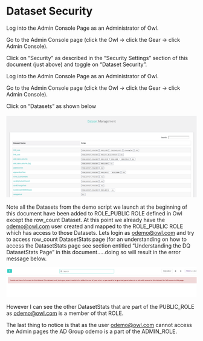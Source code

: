 # Dataset Security

Log into the Admin Console Page as an Administrator of Owl.

Go to the Admin Console page (click the Owl -> click the Gear -> click Admin Console).

Click on “Security” as described in the “Security Settings” section of this document (just above) and toggle on “Dataset Security”.   

Log into the Admin Console Page as an Administrator of Owl.

Go to the Admin Console page (click the Owl -> click the Gear -> click Admin Console).

Click on “Datasets” as shown below

![](<../.gitbook/assets/Screen Shot 2019-09-05 at 11.07.43 PM.png>)

Note all the Datasets from the demo script we launch at the beginning of this document have been added to ROLE_PUBLIC ROLE defined in Owl except the row_count Dataset.  At this point we already have the [odemo@owl.com](mailto:odemo@owl.com) user created and mapped to the ROLE_PUBLIC ROLE which has access to those Datasets.  Lets login as [odemo@owl.com](mailto:odemo@owl.com) and try to access row_count DatasetStats page (for an understanding on how to access the DatasetStats page see section entitled “Understanding the DQ DatasetStats Page” in this document…..doing so will result in the error message below.

![](<../.gitbook/assets/Screen Shot 2019-09-05 at 11.08.43 PM.png>)

However I can see the other DatasetStats that are part of the PUBLIC_ROLE as [odemo@owl.com](mailto:odemo@owl.com) is a member of that ROLE.

The last thing to notice is that as the user [odemo@owl.com](mailto:odemo@owl.com) cannot access the Admin pages the AD Group odemo is a part of the ADMIN_ROLE.
